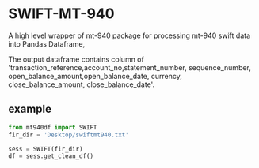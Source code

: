 # SWIFT-MT-940
A high level wrapper of mt-940 package for processing mt-940 swift data into Pandas Dataframe,

The output dataframe contains column of 'transaction_reference,account_no,statement_number, sequence_number, open_balance_amount,open_balance_date, currency, close_balance_amount, close_balance_date'.

## example 
```python
from mt940df import SWIFT
fir_dir = 'Desktop/swiftmt940.txt'

sess = SWIFT(fir_dir)
df = sess.get_clean_df()


```
